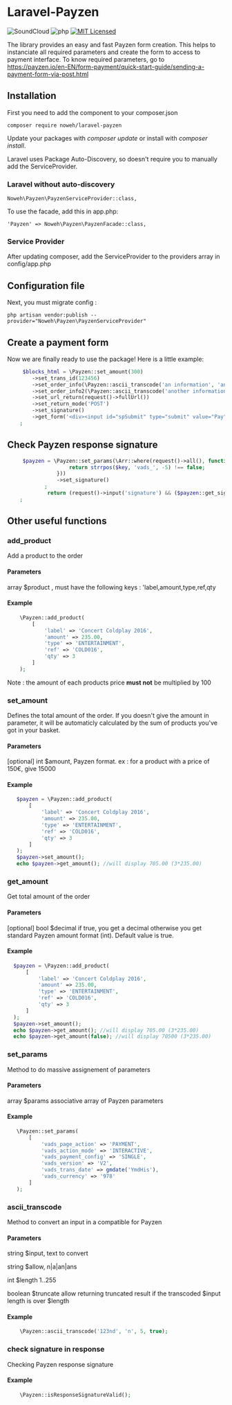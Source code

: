 # Laravel-Payzen

![SoundCloud](https://img.shields.io/static/v1?style=flat-square&message=Payzen&color=blue&logo=Payzen&logoColor=FFFFFF&label=)
![php](https://img.shields.io/badge/Laravel-v5/6-828cb7.svg?style=flat-square&logo=Laravel&color=FF2D20)
[![MIT Licensed](https://img.shields.io/badge/license-MIT-brightgreen.svg?style=flat-square)](LICENSE)

The library provides an easy and fast Payzen form creation.
This helps to instanciate all required parameters and create the form to access to payment interface.
To know required parameters, go to https://payzen.io/en-EN/form-payment/quick-start-guide/sending-a-payment-form-via-post.html

## Installation
First you need to add the component to your composer.json
```
composer require noweh/laravel-payzen
```
Update your packages with *composer update* or install with *composer install*.

Laravel uses Package Auto-Discovery, so doesn't require you to manually add the ServiceProvider.

### Laravel without auto-discovery

    Noweh\Payzen\PayzenServiceProvider::class,

To use the facade, add this in app.php:

    'Payzen' => Noweh\Payzen\PayzenFacade::class,

### Service Provider
After updating composer, add the ServiceProvider to the providers array in config/app.php

## Configuration file

Next, you must migrate config :

    php artisan vendor:publish --provider="Noweh\Payzen\PayzenServiceProvider"

## Create a payment form
Now we are finally ready to use the package! Here is a little example:
```php
     $blocks_html = \Payzen::set_amount(300)
        ->set_trans_id(123456)
        ->set_order_info(\Payzen::ascii_transcode('an information', 'an', 255, true))
        ->set_order_info2(\Payzen::ascii_transcode('another information', 'an', 255, true))
        ->set_url_return(request()->fullUrl())
        ->set_return_mode('POST')
        ->set_signature()
        ->get_form('<div><input id="spSubmit" type="submit" value="Pay" class="Button Button--black"></div>')
    ;
```

## Check Payzen response signature
```php
     $payzen = \Payzen::set_params(\Arr::where(request()->all(), function($value, $key) {
                 	return strrpos($key, 'vads_', -5) !== false;
             	}))
     			->set_signature()
     		;
             return (request()->input('signature') && ($payzen::get_signature() === request()->input('signature')));
    ;
```

## Other useful functions

### add_product
Add a product to the order
#### Parameters
array $product , must have the following keys : 'label,amount,type,ref,qty
#### Example
```php
    \Payzen::add_product(
        [
            'label' => 'Concert Coldplay 2016',
            'amount' => 235.00,
            'type' => 'ENTERTAINMENT',
            'ref' => 'COLD016',
            'qty' => 3
        ]
    );
```
Note : the amount of each products price **must not** be multiplied by 100

### set_amount
Defines the total amount of the order. If you doesn't give the amount in parameter, it will be automaticly calculated by the sum of products you've got in your basket.
#### Parameters
[optional] int $amount, Payzen format. ex : for a product with a price of 150€, give 15000
#### Example
```php
   $payzen = \Payzen::add_product(
       [
           'label' => 'Concert Coldplay 2016',
           'amount' => 235.00,
           'type' => 'ENTERTAINMENT',
           'ref' => 'COLD016',
           'qty' => 3
       ]
   );
   $payzen->set_amount();
   echo $payzen->get_amount(); //will display 705.00 (3*235.00)
```

### get_amount
Get total amount of the order
#### Parameters
[optional] bool $decimal if true, you get a decimal otherwise you get standard Payzen amount format (int). Default value is true.
#### Example
```php
  $payzen = \Payzen::add_product(
      [
          'label' => 'Concert Coldplay 2016',
          'amount' => 235.00,
          'type' => 'ENTERTAINMENT',
          'ref' => 'COLD016',
          'qty' => 3
      ]
  );
  $payzen->set_amount();
  echo $payzen->get_amount(); //will display 705.00 (3*235.00)
  echo $payzen->get_amount(false); //will display 70500 (3*235.00)
```

### set_params
Method to do massive assignement of parameters
#### Parameters
array $params associative array of Payzen parameters
#### Example
```php
   \Payzen::set_params(
       [
           'vads_page_action' => 'PAYMENT',
           'vads_action_mode' => 'INTERACTIVE',
           'vads_payment_config' => 'SINGLE',
           'vads_version' => 'V2',
           'vads_trans_date' => gmdate('YmdHis'),
           'vads_currency' => '978'
       ]
   );
```

### ascii_transcode
Method to convert an input in a compatible for Payzen
#### Parameters
string $input, text to convert

string $allow, n|a|an|ans

int $length 1..255

boolean $truncate allow returning truncated result if the transcoded $input length is over $length
#### Example
```php
    \Payzen::ascii_transcode('123nd', 'n', 5, true);
```

### check signature in response
Checking Payzen response signature
#### Example
```php
    \Payzen::isResponseSignatureValid();
```
